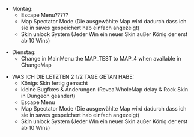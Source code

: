 - Montag:
  - Escape Menu?????
  - Map Spectator Mode (Die ausgewählte Map wird dadurch dass ich sie in saves gespeichert hab einfach angezeigt)
  - Skin unlock System (Jeder Win ein neuer Skin außer König der erst ab 10 Wins)

* Dienstag:
  - Change in MainMenu the MAP_TEST to MAP_4 when available in ChangeMap

- WAS ICH DIE LETZTEN 2 1/2 TAGE GETAN HABE:
  - Königs Skin fertig gemacht
  - kleine Bugfixes & Änderungen (RevealWholeMap delay & Rock Skin in Dungeon geändert)
  - Escape Menu
  - Map Spectator Mode (Die ausgewählte Map wird dadurch dass ich sie in saves gespeichert hab einfach angezeigt)
  - Skin unlock System (Jeder Win ein neuer Skin außer König der erst ab 10 Wins)
